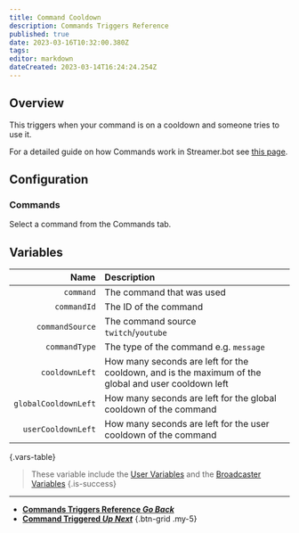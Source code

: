 ```yaml
---
title: Command Cooldown
description: Commands Triggers Reference
published: true
date: 2023-03-16T10:32:00.380Z
tags: 
editor: markdown
dateCreated: 2023-03-14T16:24:24.254Z
---
```


## Overview
This triggers when your command is on a cooldown and someone tries to use it.

For a detailed guide on how Commands work in Streamer.bot see [this page](/Commands).

## Configuration
### Commands
Select a command from the Commands tab.

## Variables
Name | Description
----:|:------------
`command` | The command that was used
`commandId` | The ID of the command
`commandSource` | The command source <br> `twitch`/`youtube`
`commandType` | The type of the command e.g. `message`
`cooldownLeft` | How many seconds are left for the cooldown, and is the maximum of the global and user cooldown left
`globalCooldownLeft` | How many seconds are left for the global cooldown of the command
`userCooldownLeft` | How many seconds are left for the user cooldown of the command
{.vars-table}

> These variable include the [User Variables](/Variables/User-Variables) and the [Broadcaster Variables](/Variables/Broadcaster)
{.is-success}

---

- [<i class="mdi mdi-chevron-left"></i>**Commands Triggers Reference *Go Back***](/Triggers/Core/Commands)
- [<i class="mdi mdi-comment-alert primary--text"></i> **Command Triggered *Up Next***](/Triggers/Core/Commands/Command-Triggered)
{.btn-grid .my-5}